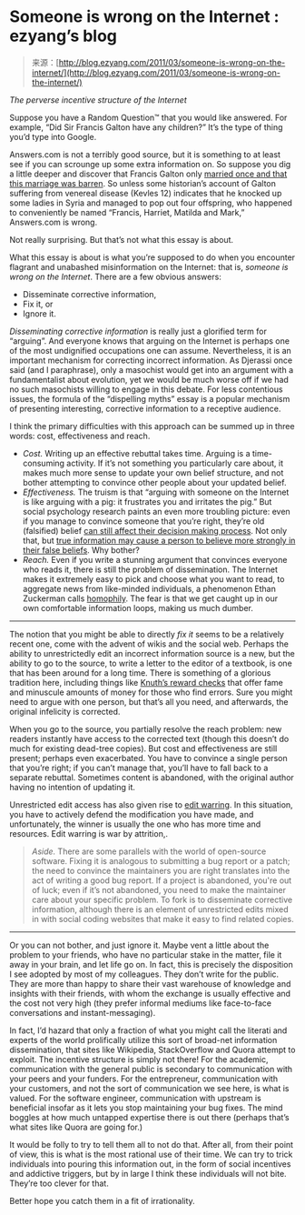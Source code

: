 <!--yml
category: 未分类
date: 2024-07-01 18:17:56
-->

# Someone is wrong on the Internet : ezyang’s blog

> 来源：[http://blog.ezyang.com/2011/03/someone-is-wrong-on-the-internet/](http://blog.ezyang.com/2011/03/someone-is-wrong-on-the-internet/)

*The perverse incentive structure of the Internet*

Suppose you have a Random Question™ that you would like answered. For example, “Did Sir Francis Galton have any children?” It’s the type of thing you’d type into Google.

Answers.com is not a terribly good source, but it is something to at least see if you can scrounge up some extra information on. So suppose you dig a little deeper and discover that Francis Galton only [married once and that this marriage was barren](http://galton.org/cgi-bin/searchImages/search/pearson/vol2/pages/vol2_0320.htm). So unless some historian’s account of Galton suffering from venereal disease (Kevles 12) indicates that he knocked up some ladies in Syria and managed to pop out four offspring, who happened to conveniently be named “Francis, Harriet, Matilda and Mark,” Answers.com is wrong.

Not really surprising. But that’s not what this essay is about.

What this essay is about is what you’re supposed to do when you encounter flagrant and unabashed misinformation on the Internet: that is, *someone is wrong on the Internet*. There are a few obvious answers:

*   Disseminate corrective information,
*   Fix it, or
*   Ignore it.

*Disseminating corrective information* is really just a glorified term for “arguing”. And everyone knows that arguing on the Internet is perhaps one of the most undignified occupations one can assume. Nevertheless, it is an important mechanism for correcting incorrect information. As Djerassi once said (and I paraphrase), only a masochist would get into an argument with a fundamentalist about evolution, yet we would be much worse off if we had no such masochists willing to engage in this debate. For less contentious issues, the formula of the “dispelling myths” essay is a popular mechanism of presenting interesting, corrective information to a receptive audience.

I think the primary difficulties with this approach can be summed up in three words: cost, effectiveness and reach.

*   *Cost.* Writing up an effective rebuttal takes time. Arguing is a time-consuming activity. If it’s not something you particularly care about, it makes much more sense to update your own belief structure, and not bother attempting to convince other people about your updated belief.
*   *Effectiveness.* The truism is that “arguing with someone on the Internet is like arguing with a pig: it frustrates you and irritates the pig.” But social psychology research paints an even more troubling picture: even if you manage to convince someone that you’re right, they’re old (falsified) belief [can still affect their decision making process](http://www.themonkeycage.org/2007/11/the_enduring_importance_of_fal.html). Not only that, but [true information may cause a person to believe more strongly in their false beliefs](http://www.themonkeycage.org/2010/08/public_opinion_and_obamas_reli.html). Why bother?
*   *Reach.* Even if you write a stunning argument that convinces everyone who reads it, there is still the problem of dissemination. The Internet makes it extremely easy to pick and choose what you want to read, to aggregate news from like-minded individuals, a phenomenon Ethan Zuckerman calls [homophily](http://www.ethanzuckerman.com/blog/2008/04/25/homophily-serendipity-xenophilia/). The fear is that we get caught up in our own comfortable information loops, making us much dumber.

* * *

The notion that you might be able to directly *fix it* seems to be a relatively recent one, come with the advent of wikis and the social web. Perhaps the ability to unrestrictedly edit an incorrect information source is a new, but the ability to go to the source, to write a letter to the editor of a textbook, is one that has been around for a long time. There is something of a glorious tradition here, including things like [Knuth’s reward checks](http://en.wikipedia.org/wiki/Knuth_reward_check) that offer fame and minuscule amounts of money for those who find errors. Sure you might need to argue with one person, but that’s all you need, and afterwards, the original infelicity is corrected.

When you go to the source, you partially resolve the reach problem: new readers instantly have access to the corrected text (though this doesn’t do much for existing dead-tree copies). But cost and effectiveness are still present; perhaps even exacerbated. You have to convince a single person that you’re right; if you can’t manage that, you’ll have to fall back to a separate rebuttal. Sometimes content is abandoned, with the original author having no intention of updating it.

Unrestricted edit access has also given rise to [edit warring](http://en.wikipedia.org/wiki/Edit_war). In this situation, you have to actively defend the modification you have made, and unfortunately, the winner is usually the one who has more time and resources. Edit warring is war by attrition,.

> *Aside.* There are some parallels with the world of open-source software. Fixing it is analogous to submitting a bug report or a patch; the need to convince the maintainers you are right translates into the act of writing a good bug report. If a project is abandoned, you're out of luck; even if it’s not abandoned, you need to make the maintainer care about your specific problem. To fork is to disseminate corrective information, although there is an element of unrestricted edits mixed in with social coding websites that make it easy to find related copies.

* * *

Or you can not bother, and just ignore it. Maybe vent a little about the problem to your friends, who have no particular stake in the matter, file it away in your brain, and let life go on. In fact, this is precisely the disposition I see adopted by most of my colleagues. They don’t write for the public. They are more than happy to share their vast warehouse of knowledge and insights with their friends, with whom the exchange is usually effective and the cost not very high (they prefer informal mediums like face-to-face conversations and instant-messaging).

In fact, I’d hazard that only a fraction of what you might call the literati and experts of the world prolifically utilize this sort of broad-net information dissemination, that sites like Wikipedia, StackOverflow and Quora attempt to exploit. The incentive structure is simply not there! For the academic, communication with the general public is secondary to communication with your peers and your funders. For the entrepreneur, communication with your customers, and not the sort of communication we see here, is what is valued. For the software engineer, communication with upstream is beneficial insofar as it lets you stop maintaining your bug fixes. The mind boggles at how much untapped expertise there is out there (perhaps that’s what sites like Quora are going for.)

It would be folly to try to tell them all to not do that. After all, from their point of view, this is what is the most rational use of their time. We can try to trick individuals into pouring this information out, in the form of social incentives and addictive triggers, but by in large I think these individuals will not bite. They’re too clever for that.

Better hope you catch them in a fit of irrationality.
